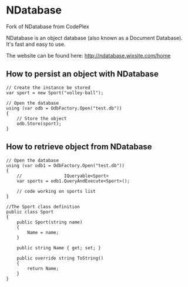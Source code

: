 # NDatabase
Fork of NDatabase from CodePlex

NDatabase is an object database (also known as a Document Database). It's fast and easy to use. 

The website can be found here: http://ndatabase.wixsite.com/home


## How to persist an object with NDatabase
	// Create the instance be stored
	var sport = new Sport("volley-ball");

	// Open the database
	using (var odb = OdbFactory.Open("test.db"))
	{
		// Store the object
		odb.Store(sport);
	}

## How to retrieve object from NDatabase
	// Open the database
	using (var odb1 = OdbFactory.Open("test.db"))
	{
		//                IQueryable<Sport>
		var sports = odb1.QueryAndExecute<Sport>();

		// code working on sports list
	}

	//The Sport class definition
	public class Sport
	{
		public Sport(string name)
		{
			Name = name;
		}

		public string Name { get; set; }

		public override string ToString()
		{
			return Name;
		}
	}
